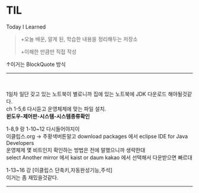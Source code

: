# TIL
Today I Learned

>+오늘 배운, 알게 된, 학습한 내용을 정리해두는 저장소
>
>+이해한 만큼만 직접 작성

↑이거는 BlockQuote 방식

***
<br/>

1일차 
일단 갖고 있는 노트북이 별로니까 집에 있는 노트북에 JDK 다운로드 해야될것같다.<br/>
ch 1-5,6 다시듣고 운영체제에 맞는 파일 설치.<br/>
__윈도우-제어판-시스템-시스템종류확인__<br/>

1-8,9 랑 1-10~12 다시들어야지이<br/>
이클립스.org -> 주황색버튼말고 download packages 에서 eclipse IDE for Java Developers<br/>
운영체제 몇 비트인지 확인하는 방법은 전에 말했으니까 생략한대<br/>
select Another mirror 에서 kaist or daum kakao 에서 선택해서 다운받으면 빠르대<br/>

1-13~16 강 [이클립스 단축키,자동완성기능,주석]<br/>
이거는 좀 재밌을것같다.

<hr/>
